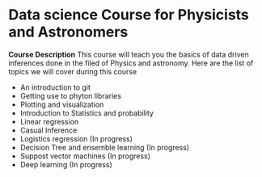 # Data science Course for Physicists and Astronomers

**Course Description** This course will teach you the basics of data driven inferences done in the filed of Physics and astronomy. Here are the list of topics we will cover during this course

- An introduction to git
- Getting use to phyton libraries
- Plotting and visualization
- Introduction to Statistics and probability
- Linear regression
- Casual Inference
- Logistics regression (In progress)
- Decision Tree and ensemble learning (In progress)
- Suppost vector machines (In progress)
- Deep learning (In progress)